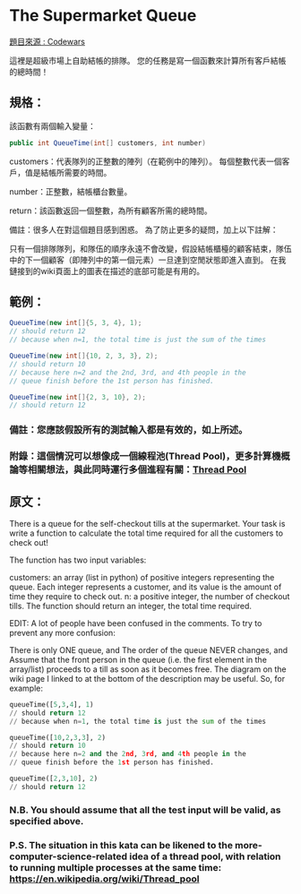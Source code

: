 ﻿# The Supermarket Queue
[題目來源 : Codewars](https://www.codewars.com/kata/57b06f90e298a7b53d000a86/train/csharp)

這裡是超級市場上自助結帳的排隊。 
您的任務是寫一個函數來計算所有客戶結帳的總時間！

## 規格：

該函數有兩個輸入變量：

``` c# 
public int QueueTime(int[] customers, int number)
```  

customers：代表隊列的正整數的陣列（在範例中的陣列）。 
每個整數代表一個客戶，值是結帳所需要的時間。

number：正整數，結帳櫃台數量。

return：該函數返回一個整數，為所有顧客所需的總時間。

備註：很多人在對這個題目感到困惑。 為了防止更多的疑問，加上以下註解：

只有一個排隊隊列，和隊伍的順序永遠不會改變，假設結帳櫃檯的顧客結束，隊伍中的下一個顧客（即陣列中的第一個元素）一旦達到空閒狀態即進入直到。
在我鏈接到的wiki頁面上的圖表在描述的底部可能是有用的。

## 範例：


``` c#
QueueTime(new int[]{5, 3, 4}, 1);
// should return 12
// because when n=1, the total time is just the sum of the times

QueueTime(new int[]{10, 2, 3, 3}, 2);
// should return 10
// because here n=2 and the 2nd, 3rd, and 4th people in the 
// queue finish before the 1st person has finished.

QueueTime(new int[]{2, 3, 10}, 2);
// should return 12
```

### 備註：您應該假設所有的測試輸入都是有效的，如上所述。

### 附錄：這個情況可以想像成一個線程池(Thread Pool)，更多計算機概論等相關想法，與此同時運行多個進程有關：[Thread Pool](https://en.wikipedia.org/wiki/Thread_pool)   



## 原文：

There is a queue for the self-checkout tills at the supermarket. Your task is write a function to calculate the total time required for all the customers to check out!

The function has two input variables:

customers: an array (list in python) of positive integers representing the queue. Each integer represents a customer, and its value is the amount of time they require to check out.
n: a positive integer, the number of checkout tills.
The function should return an integer, the total time required.

EDIT: A lot of people have been confused in the comments. To try to prevent any more confusion:

There is only ONE queue, and
The order of the queue NEVER changes, and
Assume that the front person in the queue (i.e. the first element in the array/list) proceeds to a till as soon as it becomes free.
The diagram on the wiki page I linked to at the bottom of the description may be useful.
So, for example:

``` python
queueTime([5,3,4], 1)
// should return 12
// because when n=1, the total time is just the sum of the times

queueTime([10,2,3,3], 2)
// should return 10
// because here n=2 and the 2nd, 3rd, and 4th people in the 
// queue finish before the 1st person has finished.

queueTime([2,3,10], 2)
// should return 12
```

### N.B. You should assume that all the test input will be valid, as specified above.

### P.S. The situation in this kata can be likened to the more-computer-science-related idea of a thread pool, with relation to running multiple processes at the same time: https://en.wikipedia.org/wiki/Thread_pool
